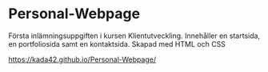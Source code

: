 # Personal-Webpage

Första inlämningsuppgiften i kursen Klientutveckling.
Innehåller en startsida, en portfoliosida samt en kontaktsida.
Skapad med HTML och CSS

https://kada42.github.io/Personal-Webpage/
